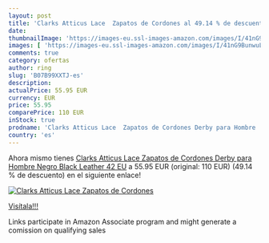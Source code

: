 ```yaml
---
layout: post
title: 'Clarks Atticus Lace  Zapatos de Cordones al 49.14 % de descuento'
date: 
thumbnailImage: 'https://images-eu.ssl-images-amazon.com/images/I/41nG9BunwuL._SL200_.jpg'
images: [ 'https://images-eu.ssl-images-amazon.com/images/I/41nG9BunwuL._SL200_.jpg' ]
comments: true
category: ofertas
author: ring
slug: 'B07B99XXTJ-es'
description:
actualPrice: 55.95 EUR
currency: EUR
price: 55.95
comparePrice: 110 EUR
inStock: true
prodname: 'Clarks Atticus Lace  Zapatos de Cordones Derby para Hombre  Negro  Black Leather   42 EU'
country: 'es'
---
```


Ahora mismo tienes [Clarks Atticus Lace  Zapatos de Cordones Derby para Hombre  Negro  Black Leather   42 EU](https://www.amazon.es/dp/B07B99XXTJ/?tag=tolees-21) a 55.95 EUR (original: 110 EUR) (49.14 %  de descuento) en el siguiente enlace!

[![Clarks Atticus Lace  Zapatos de Cordones](https://images-eu.ssl-images-amazon.com/images/I/41nG9BunwuL._SL200_.jpg)](https://www.amazon.es/dp/B07B99XXTJ/?tag=tolees-21)

[Visítala!!!](https://www.amazon.es/dp/B07B99XXTJ/?tag=tolees-21)

Links participate in Amazon Associate program and might generate a comission on qualifying sales
